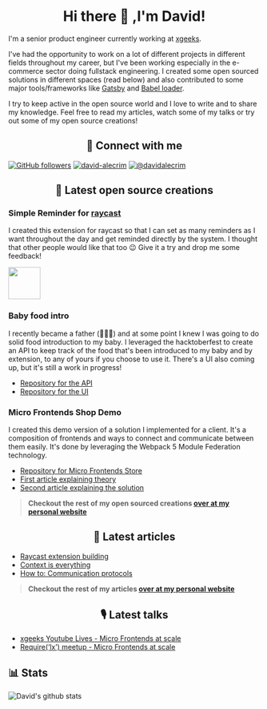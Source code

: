 <h1 align="center">Hi there 👋 ,I'm David!</h1>

I'm a senior product engineer currently working at [xgeeks](https://xgeeks.io/).

I've had the opportunity to work on a lot of different projects in different fields throughout my career, but I've been working especially in the e-commerce sector doing fullstack engineering. I created some open sourced solutions in different spaces (read below) and also contributed to some major tools/frameworks like [Gatsby](https://www.gatsbyjs.com/) and [Babel loader](https://www.npmjs.com/package/babel-loader).

I try to keep active in the open source world and I love to write and to share my knowledge. Feel free to read my articles, watch some of my talks or try out some of my open source creations!

<h2 align="center">🤝 Connect with me</h2>

[![GitHub followers](https://img.shields.io/github/followers/comoser?color=green&label=Github&logo=github&logoColor=white&style=for-the-badge&raycast-width=40&raycast-height=30)](https://github.com/comoser)
[![david-alecrim](https://img.shields.io/badge/LinkedIn-%230077B5?style=for-the-badge&logo=linkedin&logoColor=white&raycast-width=40&raycast-height=30)](https://www.linkedin.com/in/david-alecrim/)
[![@davidalecrim](https://img.shields.io/badge/Medium-%2312100E?style=for-the-badge&logo=medium&logoColor=white&raycast-width=40&raycast-height=30)](https://medium.com/@davidalecrim)

<h2 align="center">👐 Latest open source creations</h2>

### Simple Reminder for [raycast](https://www.raycast.com/)
I created this extension for raycast so that I can set as many reminders as I want throughout the day and get reminded directly by the system. I thought that other people would like that too 😉 Give it a try and drop me some feedback!

<a title="Install simple-reminder Raycast Extension" href="https://www.raycast.com/comoser/simple-reminder"><img src="https://www.raycast.com/comoser/simple-reminder/install_button@2x.png" height="64" alt="" style="height: 64px;"></a>

### Baby food intro
I recently became a father (👶🎉😁) and at some point I knew I was going to do solid food introduction to my baby. I leveraged the hacktoberfest to create an API to keep track of the food that's been introduced to my baby and by extension, to any of yours if you choose to use it. There's a UI also coming up, but it's still a work in progress!
- [Repository for the API](https://github.com/comoser/baby-food-intro-api)
- [Repository for the UI](https://github.com/comoser/baby-food-intro-ui)

### Micro Frontends Shop Demo
I created this demo version of a solution I implemented for a client. It's a composition of frontends and ways to connect and communicate between them easily. It's done by leveraging the Webpack 5 Module Federation technology.

- [Repository for Micro Frontends Store](https://github.com/comoser/clothes-store-micro-frontends)
- [First article explaining theory](https://medium.com/xgeeks/micro-frontends-at-scale-part-1-a8ab67bfb773)
- [Second article explaining the solution](https://levelup.gitconnected.com/micro-frontends-at-scale-part-2-d10994f09f18)

> **Checkout the rest of my open sourced creations [over at my personal website](https://davidalecrim.dev/open-source)**

<h2 align="center">📖 Latest articles</h2>

- [Raycast extension building](https://levelup.gitconnected.com/raycast-extension-building-3e4a1ab385ce)
- [Context is everything](https://medium.com/xgeeks/context-is-everything-27359ba799d7)
- [How to: Communication protocols](https://medium.com/xgeeks/how-to-communication-protocols-ab7037507345)

> **Checkout the rest of my articles [over at my personal website](https://davidalecrim.dev/articles)**

<h2 align="center">🎙 Latest talks</h2>

- [xgeeks Youtube Lives - Micro Frontends at scale](https://youtu.be/Vzp6QSc3SUY)
- [Require(‘lx’) meetup - Micro Frontends at scale](https://youtu.be/yMIKG6jg91M)

## 📊 Stats
![David's github stats](https://github-readme-stats.vercel.app/api?username=comoser&count_private=true&show_icons=true&theme=nord&hide=contribs)

<!--
**comoser/comoser** is a ✨ _special_ ✨ repository because its `README.md` (this file) appears on your GitHub profile.

Here are some ideas to get you started:

- 🔭 I’m currently working on ...
- 🌱 I’m currently learning ...
- 👯 I’m looking to collaborate on ...
- 🤔 I’m looking for help with ...
- 💬 Ask me about ...
- 📫 How to reach me: ...
- 😄 Pronouns: ...
- ⚡ Fun fact: ...
-->
